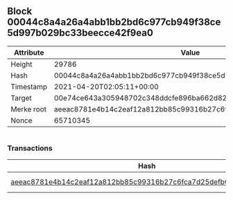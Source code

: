 ## Block 00044c8a4a26a4abb1bb2bd6c977cb949f38ce5d997b029bc33beecce42f9ea0

Attribute | Value
--- | ---
Height | 29786
Hash | 00044c8a4a26a4abb1bb2bd6c977cb949f38ce5d997b029bc33beecce42f9ea0
Timestamp | 2021-04-20T02:05:11+00:00
Target | 00e74ce643a305948702c348ddcfe896ba662d82c1a228faf4ad12250f07334e
Merke root | aeeac8781e4b14c2eaf12a812bb85c99316b27c6fca7d25defb0805497649004
Nonce | 65710345

```

```

### Transactions

Hash | Amount
--- | ---
[aeeac8781e4b14c2eaf12a812bb85c99316b27c6fca7d25defb0805497649004](aeeac8781e4b14c2eaf12a812bb85c99316b27c6fca7d25defb0805497649004.md) | 10.00000000 SKEPTI 
